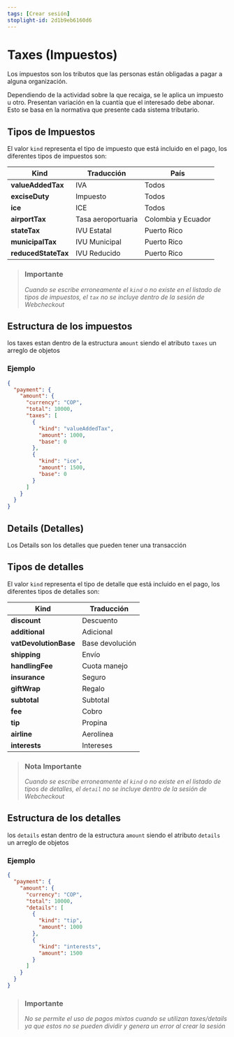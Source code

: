 ```yaml
---
tags: [Crear sesión]
stoplight-id: 2d1b9eb6160d6
---
```


# Taxes (Impuestos)

Los impuestos son los tributos que las personas están obligadas a pagar a alguna organización.

Dependiendo de la actividad sobre la que recaiga, se le aplica un impuesto u otro. Presentan variación en la cuantía que el interesado debe abonar. Esto se basa en la normativa que presente cada sistema tributario.

## Tipos de Impuestos

El valor `kind` representa el tipo de impuesto que está incluido en el pago, los diferentes tipos de impuestos son:


Kind | Traducción | País
---------|----------|---------
 **valueAddedTax** | IVA | Todos
 **exciseDuty** | Impuesto | Todos
 **ice** | ICE | Todos
 **airportTax** | Tasa aeroportuaria | Colombia y Ecuador
 **stateTax** | IVU Estatal | Puerto Rico
 **municipalTax** | IVU Municipal | Puerto Rico
 **reducedStateTax** | IVU Reducido | Puerto Rico

<!-- theme: warning -->
> ### Importante
>
> *Cuando se escribe erroneamente el `kind` o no existe en el listado de tipos de impuestos, el `tax` no se incluye dentro de la sesión de Webcheckout*

## Estructura de los impuestos

los taxes estan dentro de la estructura `amount` siendo el atributo `taxes` un arreglo de objetos

### Ejemplo

```json
{
  "payment": {
    "amount": {
      "currency": "COP",
      "total": 10000,
      "taxes": [
        {
          "kind": "valueAddedTax",
          "amount": 1000,
          "base": 0
        },
        {
          "kind": "ice",
          "amount": 1500,
          "base": 0
        }
      ]
    }
  }
}
```

## Details (Detalles)

Los Details son los detalles que pueden tener una transacción

## Tipos de detalles

El valor `kind` representa el tipo de detalle que está incluido en el pago, los diferentes tipos de detalles son:


Kind | Traducción 
---------|----------
 **discount** | Descuento 
 **additional** | Adicional 
 **vatDevolutionBase** | Base devolución 
 **shipping** | Envío
 **handlingFee** | Cuota manejo 
 **insurance** | Seguro
 **giftWrap** | Regalo
 **subtotal** | Subtotal
 **fee** | Cobro
 **tip** | Propina
 **airline** | Aerolínea
 **interests** | Intereses
 
 <!-- theme: warning -->
> ### Nota Importante
>
> *Cuando se escribe erroneamente el `kind` o no existe en el listado de tipos de detalles, el `detail` no se incluye dentro de la sesión de Webcheckout*

## Estructura de los detalles

los `details` estan dentro de la estructura `amount` siendo el atributo `details` un arreglo de objetos

### Ejemplo

```json
{
  "payment": {
    "amount": {
      "currency": "COP",
      "total": 10000,
      "details": [
        {
          "kind": "tip",
          "amount": 1000
        },
        {
          "kind": "interests",
          "amount": 1500
        }
      ]
    }
  }
}
```

<!-- theme: danger -->
> ### Importante
>
> *No se permite el uso de pagos mixtos cuando se utilizan taxes/details ya que estos no se pueden dividir y genera un error al crear la sesión*


